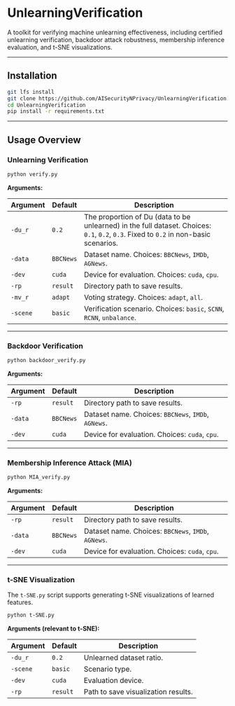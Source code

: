 # UnlearningVerification

A toolkit for verifying machine unlearning effectiveness, including certified unlearning verification, backdoor attack robustness, membership inference evaluation, and t-SNE visualizations.

---

## Installation

```bash
git lfs install
git clone https://github.com/AISecurityNPrivacy/UnlearningVerification.git
cd UnlearningVerification
pip install -r requirements.txt
```

---

## Usage Overview

### Unlearning Verification

```bash
python verify.py
```

**Arguments:**

| Argument | Default  | Description |
|----------|----------|-------------|
| `-du_r`  | `0.2`    | The proportion of Du (data to be unlearned) in the full dataset. Choices: `0.1`, `0.2`, `0.3`. Fixed to `0.2` in non-basic scenarios. |
| `-data`  | `BBCNews`| Dataset name. Choices: `BBCNews`, `IMDb`, `AGNews`. |
| `-dev`   | `cuda`   | Device for evaluation. Choices: `cuda`, `cpu`. |
| `-rp`    | `result` | Directory path to save results. |
| `-mv_r`  | `adapt`  | Voting strategy. Choices: `adapt`, `all`. |
| `-scene` | `basic`  | Verification scenario. Choices: `basic`, `SCNN`, `RCNN`, `unbalance`. |

---

### Backdoor Verification

```bash
python backdoor_verify.py
```

**Arguments:**

| Argument | Default  | Description |
|----------|----------|-------------|
| `-rp`    | `result` | Directory path to save results. |
| `-data`  | `BBCNews`| Dataset name. Choices: `BBCNews`, `IMDb`, `AGNews`. |
| `-dev`   | `cuda`   | Device for evaluation. Choices: `cuda`, `cpu`. |

---

### Membership Inference Attack (MIA)

```bash
python MIA_verify.py
```

**Arguments:**

| Argument | Default  | Description |
|----------|----------|-------------|
| `-rp`    | `result` | Directory path to save results. |
| `-data`  | `BBCNews`| Dataset name. Choices: `BBCNews`, `IMDb`, `AGNews`. |
| `-dev`   | `cuda`   | Device for evaluation. Choices: `cuda`, `cpu`. |

---

###  t-SNE Visualization

The `t-SNE.py` script supports generating t-SNE visualizations of learned features.

```bash
python t-SNE.py
```

**Arguments (relevant to t-SNE):**

| Argument | Default  | Description |
|----------|----------|-------------|
| `-du_r`  | `0.2`    | Unlearned dataset ratio. |
| `-scene` | `basic`  | Scenario type. |
| `-dev`   | `cuda`   | Evaluation device. |
| `-rp`    | `result` | Path to save visualization results. |

